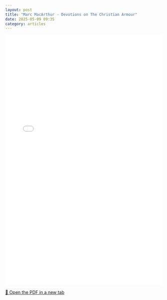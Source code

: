 ```yaml
---
layout: post
title: "Marc MacArthur - Devotions on The Christian Armour"
date: 2025-05-09 09:35
category: articles
---
```


<iframe 
    src="{{ '/assets/articles/Marc-MacArthur-Devotions-on-The-Christian-Armour.pdf' | relative_url }}" 
    width="100%" 
    height="800px" 
    style="border: none;">
</iframe>

<p>
    <a href="{{ '/assets/articles/Marc-MacArthur-Devotions-on-The-Christian-Armour.pdf' | relative_url }}" target="_blank">
        📄 Open the PDF in a new tab
    </a>
</p>
